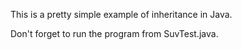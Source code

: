 This is a pretty simple example of inheritance in Java.

Don't forget to run the program from SuvTest.java.
